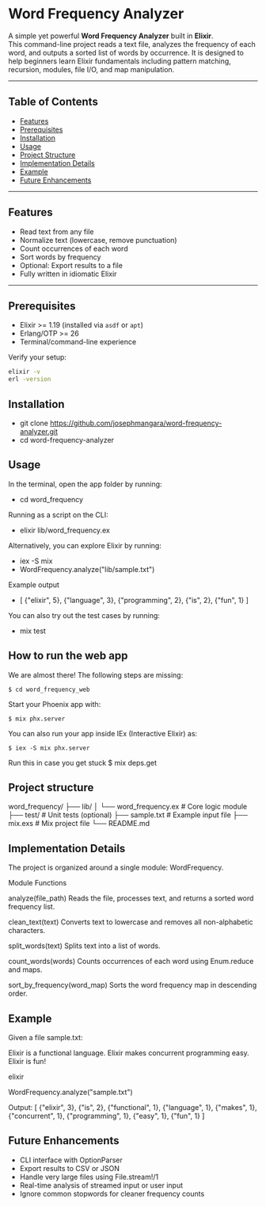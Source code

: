 # Word Frequency Analyzer

A simple yet powerful **Word Frequency Analyzer** built in **Elixir**.  
This command-line project reads a text file, analyzes the frequency of each word, and outputs a sorted list of words by occurrence. It is designed to help beginners learn Elixir fundamentals including pattern matching, recursion, modules, file I/O, and map manipulation.

---

## Table of Contents

- [Features](#features)  
- [Prerequisites](#prerequisites)  
- [Installation](#installation)  
- [Usage](#usage)  
- [Project Structure](#project-structure)  
- [Implementation Details](#implementation-details)  
- [Example](#example)  
- [Future Enhancements](#future-enhancements)  

---

## Features

- Read text from any file  
- Normalize text (lowercase, remove punctuation)  
- Count occurrences of each word  
- Sort words by frequency  
- Optional: Export results to a file  
- Fully written in idiomatic Elixir

---

## Prerequisites

- Elixir >= 1.19 (installed via `asdf` or `apt`)  
- Erlang/OTP >= 26  
- Terminal/command-line experience  

Verify your setup:

```bash
elixir -v
erl -version
```
## Installation 

- git clone https://github.com/josephmangara/word-frequency-analyzer.git
- cd word-frequency-analyzer

## Usage 
In the terminal, open the app folder by running: 
- cd word_frequency

Running as a script on the CLI:
- elixir lib/word_frequency.ex 

Alternatively, you can explore Elixir by running: 
- iex -S mix
- WordFrequency.analyze("lib/sample.txt")

Example output 
- [
  {"elixir", 5},
  {"language", 3},
  {"programming", 2},
  {"is", 2},
  {"fun", 1}
]

You can also try out the test cases by running:
- mix test

## How to run the web app
We are almost there! The following steps are missing:

    $ cd word_frequency_web

Start your Phoenix app with:

    $ mix phx.server

You can also run your app inside IEx (Interactive Elixir) as:

    $ iex -S mix phx.server

Run this in case you get stuck 
    $ mix deps.get

## Project structure

word_frequency/
├── lib/
│   └── word_frequency.ex   # Core logic module
├── test/                   # Unit tests (optional)
├── sample.txt              # Example input file
├── mix.exs                 # Mix project file
└── README.md

## Implementation Details

The project is organized around a single module: WordFrequency.

Module Functions

analyze(file_path)
Reads the file, processes text, and returns a sorted word frequency list.

clean_text(text)
Converts text to lowercase and removes all non-alphabetic characters.

split_words(text)
Splits text into a list of words.

count_words(words)
Counts occurrences of each word using Enum.reduce and maps.

sort_by_frequency(word_map)
Sorts the word frequency map in descending order.

## Example

Given a file sample.txt:

Elixir is a functional language.
Elixir makes concurrent programming easy.
Elixir is fun!

elixir

WordFrequency.analyze("sample.txt")

Output:
[
  {"elixir", 3},
  {"is", 2},
  {"functional", 1},
  {"language", 1},
  {"makes", 1},
  {"concurrent", 1},
  {"programming", 1},
  {"easy", 1},
  {"fun", 1}
]

## Future Enhancements
- CLI interface with OptionParser
- Export results to CSV or JSON
- Handle very large files using File.stream!/1
- Real-time analysis of streamed input or user input
- Ignore common stopwords for cleaner frequency counts
